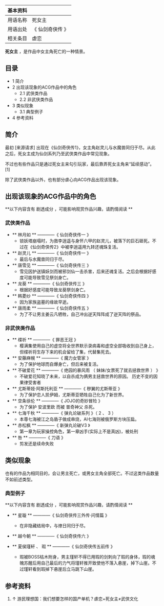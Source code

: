 |  **基本资料**  ||
|---|---|
|用语名称  |  死女主   |
|用语出处  |  《  仙剑奇侠传  》   |
|相关条目  |  虐恋   |
  
**死女主** ，是作品中女主角死亡的一种情景。

##  目录

  * 1  简介 
  * 2  出现该现象的ACG作品中的角色 
    * 2.1  武侠类作品 
    * 2.2  非武侠类作品 
  * 3  类似现象 
    * 3.1  典型例子 
  * 4  参考资料 

##  简介

最初  [来源请求]  出现在《仙剑奇侠传1》，女主角赵灵儿与水魔兽同归于尽。从此之后，死女主成为仙剑系列乃至武侠类作品中常见现象。

不过也有些作品只是通过死女主来勾引玩家，最后靠弄死女主角来“延续感动”。  [1]

除了武侠类作品以外，也有部分虐心向ACG作品出现该现象。

##  出现该现象的ACG作品中的角色

**以下内容含有 剧透成分  ，可能影响观赏作品兴趣，请酌情阅读 **

###  武侠类作品

  * ** 林月如  ** ————《  仙剑奇侠传一  》 
    * 锁妖塔崩塌时，为救李逍遥与身怀六甲的赵灵儿，被落下的巨石砸死。不过在《仙剑奇侠传2》中被李逍遥用九转还魂珠复活。 
  * ** 赵灵儿  ** ————《  仙剑奇侠传一  》 
    * 最后与水魔兽同归于尽。 
  * ** 唐雪见  ** ————《  仙剑奇侠传三  》 
    * 雪见因护送镇妖剑而被邪剑仙一击杀害，后来还魂复活。之后会根据好感度可能导致雪见祭剑身亡。 
  * ** 龙葵  ** ————《  仙剑奇侠传三  》 
    * 根据好感度可能导致龙葵祭剑身亡。 
  * ** 韩菱纱  ** ————《  仙剑奇侠传四  》 
    * 因为家族盗墓的缘故早逝。 
  * ** 唐雨柔  ** ————《  仙剑奇侠传五  》 
    * 为了不让男主姜云凡牺牲，自己冲出逆天阵阵成了逆天阵的祭品。 

###  非武侠类作品

  * ** 楪祈  ** ————《  罪恶王冠  》 
    * 樱满集使用自己的虚空将全世界默示录病毒和虚空全部吸收到自己身上，但楪祈将生存下来的机会留给了集，代替集死去。 
  * ** 安藤麻幌  ** ————《  魔力女管家  》 
    * 为了保护地球而自爆身亡，但后来被复活。 
  * ** 不破爱花  ** ————《  绝园的暴风雨  （  妹妹/女票死了就去拯救世界  ）  》 
    * 不破爱花知晓了未来，以自杀成为俩男主拯救世界的原因。  历史不变的因果律受害者 
  * ** 尤斯蒂娅·阿斯托利亚  ** ————《  秽翼的尤斯蒂亚  》 
    * 为了保护恋人凯伊姆，尤斯蒂亚牺牲自己化为了新世界。 
  * ** 空条徐伦  ** ————《  JOJO的奇妙冒险  》 
    * 为了保护  安波里欧  而被  普奇神父  杀死。 
  * ** 七海千秋  ** ————《  弹丸论破系列  》（  2  、  3  ） 
    * 本尊七海被江之岛盾子做成串烧，AI七海则被俄罗斯方块压扁。 
  * ** 赤松枫  ** ————《  新弹丸论破V3  》 
    * 第一章为玩家操控角色，第一章凶手(实际上不是真凶)，被处刑 
  * ** 咎  ** ————《  刀语  》 
    * 剪发还是续命失败 

##  类似现象

也有的作品为相同目的，会让男主死亡，或男女主角全部死亡。不过这类作品数量不如前述类型。

###  典型例子

**以下内容含有 剧透成分  ，可能影响观赏作品兴趣，请酌情阅读 **

  * ** 星璇  ** ————《  仙剑奇侠传三外传·问情篇  》 
    * 在非隐藏结局中，与燎日同归于尽。 

  * ** 越今朝  ** ————《  仙剑奇侠传六  》 

  * ** 夏侯瑾轩  、  瑕  ** ————《  仙剑奇侠传五前传  》 
    * 瑕被BOSS枯木附身，男主瑾轩不得已用瑕的剑刺向了瑕的身体，瑕的魂魄苏醒后用自己最后的力气将瑾轩推开致使他不落入悬崖，掉下山崖。不过瑾轩看到瑕掉下悬崖后立马跳下山崖。 

##  参考资料

  1. ↑  游民理想国：我们想要怎样的国产单机？虐恋+死女主≠武侠文化 

